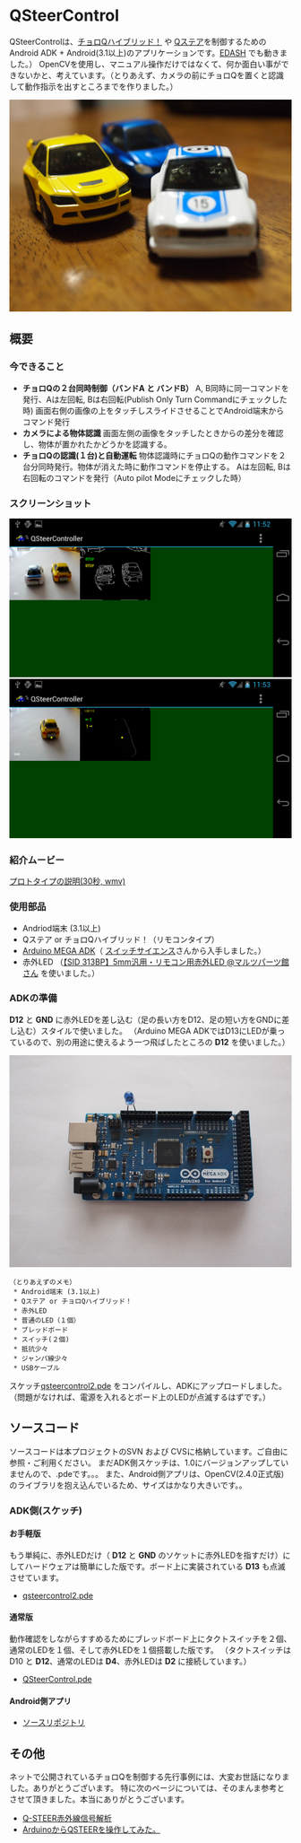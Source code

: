 # QSteerControl

QSteerControlは、[チョロQハイブリッド！](http://ja.wikipedia.org/wiki/%E3%83%81%E3%83%A7%E3%83%ADQ%E3%83%8F%E3%82%A4%E3%83%96%E3%83%AA%E3%83%83%E3%83%89!) や [Qステア](http://ja.wikipedia.org/wiki/Q%E3%82%B9%E3%83%86%E3%82%A2)を制御するための Android ADK + Android(3.1以上)のアプリケーションです。[EDASH](http://www.takaratomy.co.jp/products/edash/) でも動きました。）
OpenCVを使用し、マニュアル操作だけではなくて、何か面白い事ができないかと、考えています。（とりあえず、カメラの前にチョロQを置くと認識して動作指示を出すところまでを作りました。）

![作品イメージ](../../images/attachments/QsteerControl_ChoroQ.jpg "作品イメージ")

## 概要

### 今できること

* **チョロQの２台同時制御（バンドA と バンドB）**
  A, B同時に同一コマンドを発行、Aは左回転, Bは右回転(Publish Only Turn Commandにチェックした時)
  画面右側の画像の上をタッチしスライドさせることでAndroid端末からコマンド発行
* **カメラによる物体認識**
  画面左側の画像をタッチしたときからの差分を確認し、物体が置かれたかどうかを認識する。
* **チョロQの認識(１台)と自動運転**
  物体認識時にチョロQの動作コマンドを２台分同時発行。物体が消えた時に動作コマンドを停止する。
  Aは左回転, Bは右回転のコマンドを発行（Auto pilot Modeにチェックした時）

### スクリーンショット

![起動直後](../../images/attachments/QsteerControl_Proto2.png "起動直後")
![物体認識](../../images/attachments/QsteerControl_Proto1.png "物体認識")

### 紹介ムービー

[プロトタイプの説明(30秒, wmv)](../../images/attachments/QsteerControl_QSteerControl.wmv "プロトタイプの説明(30秒, wmv)")

### 使用部品

* Andriod端末 (3.1以上)
* Qステア or チョロQハイブリッド！（リモコンタイプ）
* [Arduino MEGA ADK](http://arduino.cc/en/Main/ArduinoBoardADK)（ [スイッチサイエンス](http://www.switch-science.com/products/detail.php?product_id=680)さんから入手しました。）
* 赤外LED （[【SID 313BP】5mm汎用・リモコン用赤外LED @マルツパーツ館さん](http://www.marutsu.co.jp/shohin_49755/) を使いました。）

### ADKの準備

**D12** と **GND** に赤外LEDを差し込む（足の長い方をD12、足の短い方をGNDに差し込む）スタイルで使いました。
（Arduino MEGA ADKではD13にLEDが乗っているので、別の用途に使えるよう一つ飛ばしたところの **D12** を使いました。）

![Arduino MEGA ADK + IR LED](../../images/attachments/QsteerControl_ARDUINO_MEGA_ADK.jpg "Arduino MEGA ADK + IR LED")

```comment
（とりあえずのメモ）
 * Android端末 (3.1以上)
 * Qステア or チョロQハイブリッド！
 * 赤外LED
 * 普通のLED（１個）
 * ブレッドボード
 * スイッチ(２個)
 * 抵抗少々
 * ジャンパ線少々
 * USBケーブル
```

スケッチ[qsteercontrol2.pde](https://github.com/MRSa/gokigen/blob/master/osdn-cvs/QSteerController/assets/qsteercontrol2.pde) をコンパイルし、ADKにアップロードしました。
（問題がなければ、電源を入れるとボード上のLEDが点滅するはずです。）

## ソースコード

ソースコードは本プロジェクトのSVN および CVSに格納しています。ご自由に参照・ご利用ください。
まだADK側スケッチは、1.0にバージョンアップしていませんので、.pdeです。。。
また、Android側アプリは、OpenCV(2.4.0正式版)のライブラリを抱え込んでいるため、サイズはかなり大きいです。。

### ADK側(スケッチ)

#### お手軽版

  もう単純に、赤外LEDだけ（ **D12** と **GND** のソケットに赤外LEDを指すだけ）にしてハードウェアは簡単にした版です。ボード上に実装されている **D13** も点滅させています。

* [qsteercontrol2.pde](https://github.com/MRSa/gokigen/blob/master/osdn-cvs/QSteerController/assets/qsteercontrol2.pde)

#### 通常版

  動作確認をしながらすすめるためにブレッドボード上にタクトスイッチを２個、通常のLEDを１個、そして赤外LEDを１個搭載した版です。
  （タクトスイッチは D10 と **D12**、通常のLEDは **D4**、赤外LEDは **D2** に接続しています。）

* [QSteerControl.pde](https://github.com/MRSa/gokigen/blob/master/osdn-svn/Arduino/QSteerControl/QSteerControl.pde)

#### Android側アプリ

* [ソースリポジトリ](https://github.com/MRSa/gokigen/tree/master/osdn-cvs/QSteerController)

## その他

ネットで公開されているチョロQを制御する先行事例には、大変お世話になりました。ありがとうございます。
特に次のページについては、そのまんま参考とさせて頂きました。本当にありがとうございます。

* [Q-STEER赤外線信号解析](http://homepage2.nifty.com/stear/doc/QSir.htm)
* [ArduinoからQSTEERを操作してみた。](http://d.hatena.ne.jp/o2mana/20091122/1258912540)
